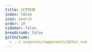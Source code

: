```yaml
---
title: 汉字检索
index: false
icon: search
order: 10
sidebar: false
breadcrumb: false
gitInclude:
  - ../.vuepress/components/QChar.vue
---
```


[//]: # (<-- include: @public/query/QPron.vue -->)

<script setup>
import QChar from '@components/QChar.vue';
</script>

<QChar />
